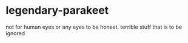 # legendary-parakeet

not for human eyes or any eyes to be honest. terrible stuff that is to be ignored
